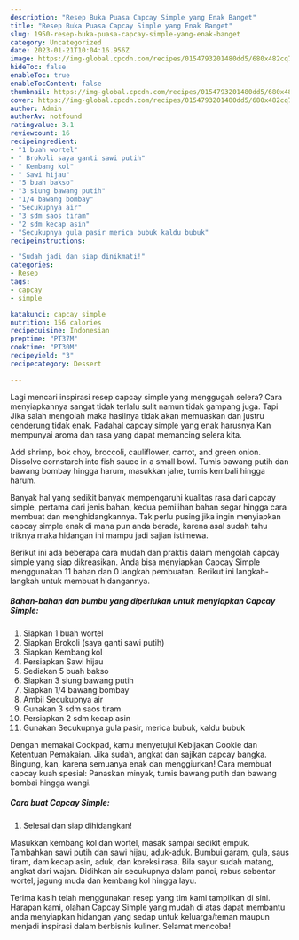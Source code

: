 ```yaml
---
description: "Resep Buka Puasa Capcay Simple yang Enak Banget"
title: "Resep Buka Puasa Capcay Simple yang Enak Banget"
slug: 1950-resep-buka-puasa-capcay-simple-yang-enak-banget
category: Uncategorized
date: 2023-01-21T10:04:16.956Z
image: https://img-global.cpcdn.com/recipes/0154793201480dd5/680x482cq70/capcay-simple-foto-resep-utama.jpg
hideToc: false
enableToc: true
enableTocContent: false
thumbnail: https://img-global.cpcdn.com/recipes/0154793201480dd5/680x482cq70/capcay-simple-foto-resep-utama.jpg
cover: https://img-global.cpcdn.com/recipes/0154793201480dd5/680x482cq70/capcay-simple-foto-resep-utama.jpg
author: Admin
authorAv: notfound
ratingvalue: 3.1
reviewcount: 16
recipeingredient:
- "1 buah wortel"
- " Brokoli saya ganti sawi putih"
- " Kembang kol"
- " Sawi hijau"
- "5 buah bakso"
- "3 siung bawang putih"
- "1/4 bawang bombay"
- "Secukupnya air"
- "3 sdm saos tiram"
- "2 sdm kecap asin"
- "Secukupnya gula pasir merica bubuk kaldu bubuk"
recipeinstructions:

- "Sudah jadi dan siap dinikmati!"
categories:
- Resep
tags:
- capcay
- simple

katakunci: capcay simple 
nutrition: 156 calories
recipecuisine: Indonesian
preptime: "PT37M"
cooktime: "PT30M"
recipeyield: "3"
recipecategory: Dessert

---
```



Lagi mencari inspirasi resep capcay simple yang menggugah selera? Cara menyiapkannya sangat tidak terlalu sulit namun tidak gampang juga. Tapi Jika salah mengolah maka hasilnya tidak akan memuaskan dan justru cenderung tidak enak. Padahal capcay simple yang enak harusnya Kan mempunyai aroma dan rasa yang dapat memancing selera kita.


Add shrimp, bok choy, broccoli, cauliflower, carrot, and green onion. Dissolve cornstarch into fish sauce in a small bowl. Tumis bawang putih dan bawang bombay hingga harum, masukkan jahe, tumis kembali hingga harum.

Banyak hal yang sedikit banyak mempengaruhi kualitas rasa dari capcay simple, pertama dari jenis bahan, kedua pemilihan bahan segar hingga cara membuat dan menghidangkannya. Tak perlu pusing jika ingin menyiapkan capcay simple enak di mana pun anda berada, karena asal sudah tahu triknya maka hidangan ini mampu jadi sajian istimewa.


Berikut ini ada beberapa cara mudah dan praktis dalam mengolah capcay simple yang siap dikreasikan. Anda bisa menyiapkan Capcay Simple menggunakan 11 bahan dan 0 langkah pembuatan. Berikut ini langkah-langkah untuk membuat hidangannya.

<!--inarticleads1-->

##### Bahan-bahan dan bumbu yang diperlukan untuk menyiapkan Capcay Simple:

1. Siapkan 1 buah wortel
1. Siapkan  Brokoli (saya ganti sawi putih)
1. Siapkan  Kembang kol
1. Persiapkan  Sawi hijau
1. Sediakan 5 buah bakso
1. Siapkan 3 siung bawang putih
1. Siapkan 1/4 bawang bombay
1. Ambil Secukupnya air
1. Gunakan 3 sdm saos tiram
1. Persiapkan 2 sdm kecap asin
1. Gunakan Secukupnya gula pasir, merica bubuk, kaldu bubuk


Dengan memakai Cookpad, kamu menyetujui Kebijakan Cookie dan Ketentuan Pemakaian. Jika sudah, angkat dan sajikan capcay bangka. Bingung, kan, karena semuanya enak dan menggiurkan! Cara membuat capcay kuah spesial: Panaskan minyak, tumis bawang putih dan bawang bombai hingga wangi. 

<!--inarticleads2-->

##### Cara buat Capcay Simple:


1. Selesai dan siap dihidangkan!

Masukkan kembang kol dan wortel, masak sampai sedikit empuk. Tambahkan sawi putih dan sawi hijau, aduk-aduk. Bumbui garam, gula, saus tiram, dam kecap asin, aduk, dan koreksi rasa. Bila sayur sudah matang, angkat dari wajan. Didihkan air secukupnya dalam panci, rebus sebentar wortel, jagung muda dan kembang kol hingga layu. 

Terima kasih telah menggunakan resep yang tim kami tampilkan di sini. Harapan kami, olahan Capcay Simple yang mudah di atas dapat membantu anda menyiapkan hidangan yang sedap untuk keluarga/teman maupun menjadi inspirasi dalam berbisnis kuliner. Selamat mencoba!
